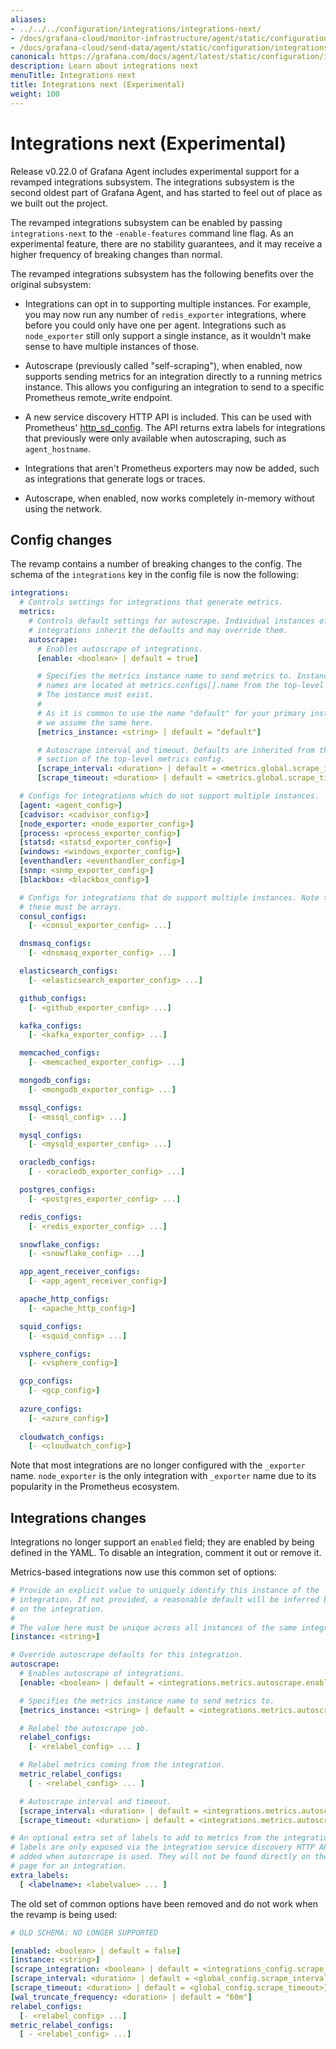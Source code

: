 ```yaml
---
aliases:
- ../../../configuration/integrations/integrations-next/
- /docs/grafana-cloud/monitor-infrastructure/agent/static/configuration/integrations/integrations-next/
- /docs/grafana-cloud/send-data/agent/static/configuration/integrations/integrations-next/
canonical: https://grafana.com/docs/agent/latest/static/configuration/integrations/integrations-next/
description: Learn about integrations next
menuTitle: Integrations next
title: Integrations next (Experimental)
weight: 100
---
```


# Integrations next (Experimental)

Release v0.22.0 of Grafana Agent includes experimental support for a revamped
integrations subsystem. The integrations subsystem is the second oldest part of
Grafana Agent, and has started to feel out of place as we built out the
project.

The revamped integrations subsystem can be enabled by passing
`integrations-next` to the `-enable-features` command line flag. As an
experimental feature, there are no stability guarantees, and it may receive a
higher frequency of breaking changes than normal.

The revamped integrations subsystem has the following benefits over the
original subsystem:

* Integrations can opt in to supporting multiple instances. For example, you
  may now run any number of `redis_exporter` integrations, where before you
  could only have one per agent. Integrations such as `node_exporter` still
  only support a single instance, as it wouldn't make sense to have multiple
  instances of those.

* Autoscrape (previously called "self-scraping"), when enabled, now supports
  sending metrics for an integration directly to a running metrics instance.
  This allows you configuring an integration to send to a specific Prometheus
  remote_write endpoint.

* A new service discovery HTTP API is included. This can be used with
  Prometheus' [http_sd_config][http_sd_config]. The API returns extra labels
  for integrations that previously were only available when autoscraping, such
  as `agent_hostname`.

* Integrations that aren't Prometheus exporters may now be added, such as
  integrations that generate logs or traces.

* Autoscrape, when enabled, now works completely in-memory without using the
  network.

[http_sd_config]: https://prometheus.io/docs/prometheus/2.45/configuration/configuration/#http_sd_config

## Config changes

The revamp contains a number of breaking changes to the config. The schema of the
`integrations` key in the config file is now the following:

```yaml
integrations:
  # Controls settings for integrations that generate metrics.
  metrics:
    # Controls default settings for autoscrape. Individual instances of
    # integrations inherit the defaults and may override them.
    autoscrape:
      # Enables autoscrape of integrations.
      [enable: <boolean> | default = true]

      # Specifies the metrics instance name to send metrics to. Instance
      # names are located at metrics.configs[].name from the top-level config.
      # The instance must exist.
      #
      # As it is common to use the name "default" for your primary instance,
      # we assume the same here.
      [metrics_instance: <string> | default = "default"]

      # Autoscrape interval and timeout. Defaults are inherited from the global
      # section of the top-level metrics config.
      [scrape_interval: <duration> | default = <metrics.global.scrape_interval>]
      [scrape_timeout: <duration> | default = <metrics.global.scrape_timeout>]

  # Configs for integrations which do not support multiple instances.
  [agent: <agent_config>]
  [cadvisor: <cadvisor_config>]
  [node_exporter: <node_exporter_config>]
  [process: <process_exporter_config>]
  [statsd: <statsd_exporter_config>]
  [windows: <windows_exporter_config>]
  [eventhandler: <eventhandler_config>]
  [snmp: <snmp_exporter_config>]
  [blackbox: <blackbox_config>]

  # Configs for integrations that do support multiple instances. Note that
  # these must be arrays.
  consul_configs:
    [- <consul_exporter_config> ...]

  dnsmasq_configs:
    [- <dnsmasq_exporter_config> ...]

  elasticsearch_configs:
    [- <elasticsearch_exporter_config> ...]

  github_configs:
    [- <github_exporter_config> ...]

  kafka_configs:
    [- <kafka_exporter_config> ...]

  memcached_configs:
    [- <memcached_exporter_config> ...]

  mongodb_configs:
    [- <mongodb_exporter_config> ...]

  mssql_configs:
    [- <mssql_config> ...]

  mysql_configs:
    [- <mysqld_exporter_config> ...]

  oracledb_configs:
    [ - <oracledb_exporter_config> ...]

  postgres_configs:
    [- <postgres_exporter_config> ...]

  redis_configs:
    [- <redis_exporter_config> ...]

  snowflake_configs:
    [- <snowflake_config> ...]

  app_agent_receiver_configs:
    [- <app_agent_receiver_config>]

  apache_http_configs:
    [- <apache_http_config>]

  squid_configs:
    [- <squid_config> ...]

  vsphere_configs:
    [- <vsphere_config>]

  gcp_configs:
    [- <gcp_config>]
    
  azure_configs:
    [- <azure_config>]   
    
  cloudwatch_configs:
    [- <cloudwatch_config>]    
```

Note that most integrations are no longer configured with the `_exporter` name.
`node_exporter` is the only integration with `_exporter` name due to its
popularity in the Prometheus ecosystem.

## Integrations changes

Integrations no longer support an `enabled` field; they are enabled by being
defined in the YAML. To disable an integration, comment it out or remove it.

Metrics-based integrations now use this common set of options:

```yaml
# Provide an explicit value to uniquely identify this instance of the
# integration. If not provided, a reasonable default will be inferred based
# on the integration.
#
# The value here must be unique across all instances of the same integration.
[instance: <string>]

# Override autoscrape defaults for this integration.
autoscrape:
  # Enables autoscrape of integrations.
  [enable: <boolean> | default = <integrations.metrics.autoscrape.enable>]

  # Specifies the metrics instance name to send metrics to.
  [metrics_instance: <string> | default = <integrations.metrics.autoscrape.metrics_instance>]

  # Relabel the autoscrape job.
  relabel_configs:
    [- <relabel_config> ... ]

  # Relabel metrics coming from the integration.
  metric_relabel_configs:
    [ - <relabel_config> ... ]

  # Autoscrape interval and timeout.
  [scrape_interval: <duration> | default = <integrations.metrics.autoscrape.scrape_interval>]
  [scrape_timeout: <duration> | default = <integrations.metrics.autoscrape.scrape_timeout>]

# An optional extra set of labels to add to metrics from the integration target. These
# labels are only exposed via the integration service discovery HTTP API and
# added when autoscrape is used. They will not be found directly on the metrics
# page for an integration.
extra_labels:
  [ <labelname>: <labelvalue> ... ]
```

The old set of common options have been removed and do not work when the revamp
is being used:

```yaml
# OLD SCHEMA: NO LONGER SUPPORTED

[enabled: <boolean> | default = false]
[instance: <string>]
[scrape_integration: <boolean> | default = <integrations_config.scrape_integrations>]
[scrape_interval: <duration> | default = <global_config.scrape_interval>]
[scrape_timeout: <duration> | default = <global_config.scrape_timeout>]
[wal_truncate_frequency: <duration> | default = "60m"]
relabel_configs:
  [- <relabel_config> ...]
metric_relabel_configs:
  [ - <relabel_config> ...]
```

